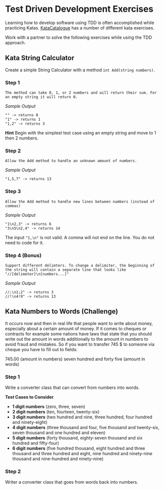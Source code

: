 # Test Driven Development Exercises

Learning how to develop software using TDD is often accomplished while practicing Katas. 
[KataCatalogue](http://codingdojo.org/cgi-bin/index.pl?KataCatalogue) has a number of different kata exercises.

Work with a partner to solve the following exercises while using the TDD approach.

## Kata String Calculator

Create a simple String Calculator with a method `int Add(string numbers)`.

### Step 1

    The method can take 0, 1, or 2 numbers and will return their sum. For an empty string it will return 0.

*Sample Output*
```
"" -> returns 0
"1" -> returns 1
"1,2" -> returns 3
```

**Hint** Begin with the simplest test case using an empty string and move to 1 then 2 numbers.

### Step 2

    Allow the Add method to handle an unknown amount of numbers.

*Sample Output*
```
"1,5,7" -> returns 13
```

### Step 3

    Allow the Add method to handle new lines between numbers (instead of commas)
    
*Sample Output*
```
"1\n2,3" -> returns 6
"3\n5\n2,4" -> returns 14 
```

The input `"1,\n"` is not valid. A comma will not end on the line. You do not need to code for it.

### Step 4 (Bonus)

    Support different delimters. To change a delimiter, the beginning of the string will contain a separate line that looks like "//[delimeter]\n[numbers...]"
    
*Sample Output*
```
//;\n1;2" -> returns 3
//!\n4!9" -> returns 13
```


## Kata Numbers to Words (Challenge)

It occurs now and then in real life that people want to write about money, especially about a certain amount of money. If it comes to cheques or contracts for example some nations have laws that state that you should write out the amount in words additionally to the amount in numbers to avoid fraud and mistakes. So if you want to transfer 745 $ to someone via cheque you have to fill out to fields:

745.00 (amount in numbers)
seven hundred and forty	 five (amount in words)

### Step 1

Write a converter class that can convert from numbers into words.

**Test Cases to Consider**

* **1 digit numbers** (zero, three, seven)
* **2 digit numbers** (ten, fourteen, twenty-six)
* **3 digit numbers** (two hundred and nine, three hundred, four hundred and ninety-eight)
* **4 digit numbers** (three thousand and four, five thousand and twenty-six, seven thousand and one hundred and eleven)
* **5 digit numbers** (forty thousand, eighty-seven thousand and six hundred and fifty-four)
* **6 digit numbers** (five hundred thousand, eight hundred and three thousand and three hundred and eight, nine hundred and ninety-nine thousand and nine-hundred and ninety-nine)

### Step 2

Writer a converter class that goes from words back into numbers.